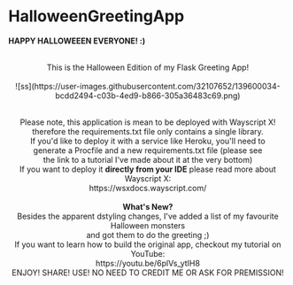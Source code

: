 # HalloweenGreetingApp
<b>HAPPY HALLOWEEEN EVERYONE! :)</b>
<br>
<br>
<p align="center"> 
This is the Halloween Edition of my Flask Greeting App!
<br>
<br>
![ss](https://user-images.githubusercontent.com/32107652/139600034-bcdd2494-c03b-4ed9-b866-305a36483c69.png)
<br>
<br>
<center>
Please note, this application is mean to be deployed with Wayscript X!
<br>
therefore the requirements.txt file only contains a single library.
<br>
If you'd like to deploy it with a service like Heroku, you'll need to
<br>
generate a Procfile and a new requirements.txt file (please see
<br>
the link to a tutorial I've made about it at the very bottom)
<br>
If you want to deploy it <b>directly from your IDE</b> please read more about Wayscript X:
<br>
https://wsxdocs.wayscript.com/
<br>
<br>
<b>What's New?</b>
<br>
Besides the apparent dstyling changes, I've added a list of my favourite Halloween monsters
<br>
and got them to do the greeting ;)
<br>
If you want to learn how to build the original app, checkout my tutorial on YouTube: 
<br>
https://youtu.be/6plVs_ytIH8
<br>
ENJOY! SHARE! USE! NO NEED TO CREDIT ME OR ASK FOR PREMISSION!
</center>
</p>
